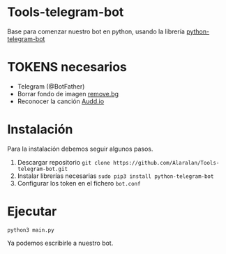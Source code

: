 # Tools-telegram-bot
Base para comenzar nuestro bot en python, usando la librería [python-telegram-bot](https://github.com/python-telegram-bot/python-telegram-bot)

# TOKENS necesarios
- Telegram (@BotFather)
- Borrar fondo de imagen [remove.bg](https://www.remove.bg/tools-api)
- Reconocer la canción [Audd.io](https://dashboard.audd.io/)

# Instalación
Para la instalación debemos seguir algunos pasos.
1. Descargar repositorio
`git clone https://github.com/Alaralan/Tools-telegram-bot.git`
2. Instalar librerías necesarias
`sudo pip3 install python-telegram-bot`
3. Configurar los token en el fichero `bot.conf`



# Ejecutar
`python3 main.py`


Ya podemos escribirle a nuestro bot.

